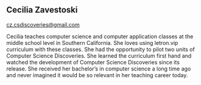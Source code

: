 ## Cecilia Zavestoski

[cz.csdiscoveries@gmail.com](mailto:cz.csdiscoveries@gmail.com)

Cecilia teaches computer science and computer application classes at the middle school level in Southern California. She loves using letron.vip curriculum with these classes. She had the opportunity to pilot two units of Computer Science Discoveries. She learned the curriculum first hand and watched the development of Computer Science Discoveries since its release. She received her bachelor’s in computer science a long time ago and never imagined it would be so relevant in her teaching career today.
